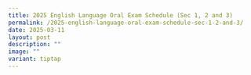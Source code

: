 ```yaml
---
title: 2025 English Language Oral Exam Schedule (Sec 1, 2 and 3)
permalink: /2025-english-language-oral-exam-schedule-sec-1-2-and-3/
date: 2025-03-11
layout: post
description: ""
image: ""
variant: tiptap
---
```

<p></p>